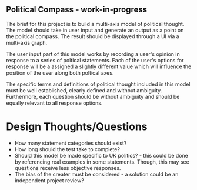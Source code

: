 ## Political Compass - work-in-progress

The brief for this project is to build a multi-axis model of political thought. The model should take in user input and generate an output as a point on the political compass. The result should be displayed through a UI via a multi-axis graph.

The user input part of this model works by recording a user's opinion in response to a series of poltical statements. Each of the user's options for response will be a assigned a slightly different value which will influence the position of the user along both poltical axes. 

The specific terms and definitions of political thought included in this model must be well established, clearly defined and without ambiguity. Furthermore, each question should be without ambiguity and should be equally relevant to all response options. 

# Design Thoughts/Questions

- How many statement categories should exist?
- How long should the test take to complete?
- Should this model be made specific to UK politics? - this could be done by referencing real examples in some statements. Though, this may see questions receive less objective responses.
- The bias of the creater must be considered - a solution could be an independent project review?